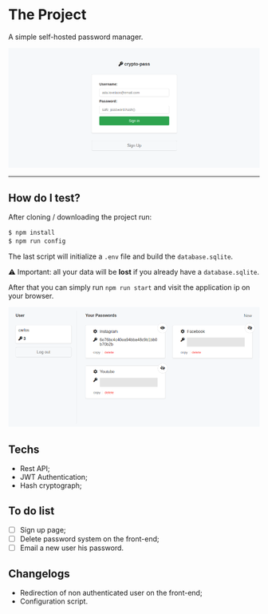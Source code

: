 # The Project

A simple self-hosted password manager.

![Screenshots-login-v1.0](https://raw.githubusercontent.com/carlos8v/crypto-pass/main/screenshots/login-crypto-pass-1.0.png)

---

## How do I test?

After cloning / downloading the project run:
```bash
$ npm install
$ npm run config
```
The last script will initialize a `.env` file and build the `database.sqlite`.

⚠️ Important: all your data will be **lost** if you already have a `database.sqlite`.

After that you can simply run `npm run start` and visit the application ip on your browser.

![Screenshots-home-v1.0](https://raw.githubusercontent.com/carlos8v/crypto-pass/main/screenshots/home-crypto-pass-1.0.png)

## Techs
 - Rest API;
 - JWT Authentication;
 - Hash cryptograph;

## To do list
- [ ] Sign up page;
- [ ] Delete password system on the front-end;
- [ ] Email a new user his password.

## Changelogs
- Redirection of non authenticated user on the front-end;
- Configuration script.
